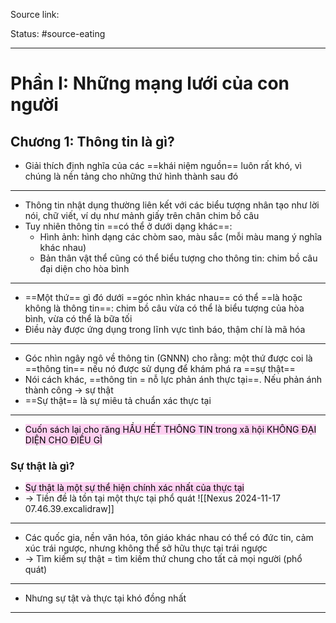 Source link: 

Status: #source-eating 

---

# Phần I: Những mạng lưới của con người

## Chương 1: Thông tin là gì?

- Giải thích định nghĩa của các ==khái niệm nguồn== luôn rất khó, vì chúng là nền tảng cho những thứ hình thành sau đó
---
- Thông tin nhật dụng thường liên kết với các biểu tượng nhân tạo như lời nói, chữ viết, ví dụ như mảnh giấy trên chân chim bồ câu
- Tuy nhiên thông tin ==có thể ở dưới dạng khác==:
	- Hình ảnh: hình dạng các chòm sao, màu sắc (mỗi màu mang ý nghĩa khác nhau)
	- Bản thân vật thể cũng có thể biểu tượng cho thông tin: chim bồ câu đại diện cho hòa bình
---
- ==Một thứ== gì đó dưới ==góc nhìn khác nhau== có thể ==là hoặc không là thông tin==: chim bồ câu vừa có thể là biểu tượng của hòa bình, vừa có thể là bữa tối
- Điều này được ứng dụng trong lĩnh vực tình báo, thậm chí là mã hóa
---
- Góc nhìn ngây ngô về thông tin (GNNN) cho rằng: một thứ được coi là ==thông tin== nếu nó được sử dụng để khám phá ra ==sự thật==
- Nói cách khác, ==thông tin = nỗ lực phản ánh thực tại==. Nếu phản ánh thành công -> sự thật
- ==Sự thật== là sự miêu tả chuẩn xác thực tại
---
- <mark style="background: #FFB8EBA6;">Cuốn sách lại cho răng HẦU HẾT THÔNG TIN trong xã hội KHÔNG ĐẠI DIỆN CHO ĐIỀU GÌ</mark>
### Sự thật là gì?
- <mark style="background: #FFB8EBA6;">Sự thật là một sự thể hiện chính xác nhất của thực tại</mark>
- -> Tiền đề là tồn tại một thực tại phổ quát
![[Nexus 2024-11-17 07.46.39.excalidraw]]
---
- Các quốc gia, nền văn hóa, tôn giáo khác nhau có thể có đức tin, cảm xúc trái ngược, nhưng không thể sở hữu thực tại trái ngược
- -> Tìm kiếm sự thật = tìm kiếm thứ chung cho tất cả mọi người (phổ quát)
- ---
- Nhưng sự tật và thực tại khó đồng nhất



---
